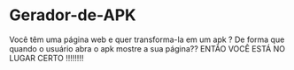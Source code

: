 # Gerador-de-APK
Você têm uma página web e quer transforma-la em um apk ? De forma que quando o usuário abra o apk mostre a sua página??
ENTÃO VOCÊ ESTÁ NO LUGAR CERTO !!!!!!!!

